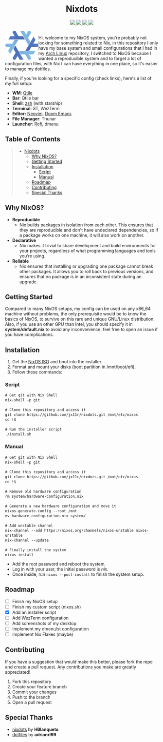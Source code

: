 <div align="center">
  <h1>Nixdots</h1>
  <a href="https://github.com/nixos/nixpkgs">
    <img src="https://img.shields.io/badge/NixOS-21.11-informational.svg?style=for-the-badge&logo=nixos&color=C9CBFF&logoColor=D9E0EE&labelColor=302D41" />
  </a>
  <a href="https://github.com/jx11r/nixdots">
    <img src="https://img.shields.io/github/repo-size/jx11r/nixdots?style=for-the-badge&logo=gitbook&color=F2CDCD&logoColor=D9E0EE&labelColor=302D41" />
  </a>
  <a href="https://github.com/jx11r/nixdots/stargazers">
    <img src="https://img.shields.io/github/stars/jx11r/nixdots?style=for-the-badge&logo=starship&color=B5E8E0&logoColor=D9E0EE&labelColor=302D41" />
  </a>
  <a href="https://github.com/jx11r/nixdots">
    <img src="https://badges.pufler.dev/visits/jx11r/nixdots?style=for-the-badge&logo=github&color=DDB6F2&logoColor=D9E0EE&labelColor=302D41" />
  </a>
</div><br>

<a href="https://nixos.org">
  <img align="left" height="95" alt="NixOS" src="https://raw.githubusercontent.com/NixOS/nixos-artwork/master/logo/nix-snowflake.svg">
</a>

Hi, welcome to my NixOS system, you're probably not looking for something related to Nix,
in this repository I only have my base system and small configurations that I had in my
[Arch Linux](https://github.com/jx11r/archdots) repository, I switched to NixOS because I wanted
a reproducible system and to forget a lot of configuration files, with Nix I can have everything
in one place, so it's easier to manage my dotfiles.

Finally, if you're looking for a specific config (check links), here's a list of my full setup:
+ **WM**: [Qtile](https://github.com/jx11r/qtile)
+ **Bar**: Qtile bar
+ **Shell**: [zsh](https://github.com/jx11r/nixdots/tree/master/home/config/zsh) (with starship)
+ **Terminal**: ST, WezTerm
+ **Editor:** [Neovim](https://github.com/jx11r/nvim), [Doom Emacs](https://github.com/hlissner/doom-emacs)
+ **File Manager**: Thunar
+ **Launcher**: [Rofi](https://github.com/jx11r/nixdots/tree/master/home/config/rofi), dmenu

## Table of Contents
> - [Nixdots](#nixdots)
>   - [Why NixOS?](#why-nixos)
>   - [Getting Started](#getting-started)
>   - [Installation](#installation)
>     - [Script](#script)
>     - [Manual](#manual)
>   - [Roadmap](#roadmap)
>   - [Contributing](#contributing)
>   - [Special Thanks](#special-thanks)

## Why NixOS?
- **Reproducible**
  - Nix builds packages in isolation from each other. This ensures that they are reproducible and don't have undeclared dependencies, so if a package works on one machine, it will also work on another.
- **Declarative**
  - Nix makes it trivial to share development and build environments for your projects, regardless of what programming languages and tools you’re using.
- **Reliable**
  - Nix ensures that installing or upgrading one package cannot break other packages. It allows you to roll back to previous versions, and ensures that no package is in an inconsistent state during an upgrade.

## Getting Started
Compared to many NixOS setups, my config can be used on any x86_64 machine without problems,
the only prerequisite would be to know the basics of NixOS, to survive on this rare and unique
GNU/Linux distribution.
Also, if you use an other GPU than Intel, you should specify it in **system/default.nix** to avoid any
inconvenience, feel free to open an issue if you have complications.

## Installation
1. Get the [NixOS ISO](https://nixos.org/download.html#nixos-iso) and boot into the installer.
2. Format and mount your disks (boot partition in /mnt/boot/efi).
3. Follow these commands:

### Script
```shell
# Get git with Nix Shell
nix-shell -p git

# Clone this repository and access it
git clone https://github.com/jx11r/nixdots.git /mnt/etc/nixos
cd !$

# Run the installer script
./install.sh
```

### Manual
```shell
# Get git with Nix Shell
nix-shell -p git

# Clone this repository and access it
git clone https://github.com/jx11r/nixdots.git /mnt/etc/nixos
cd !$

# Remove old hardware configuration
rm system/hardware-configuration.nix

# Generate a new hardware configuration and move it
nixos-generate-config --root /mnt
mv hardware-configuration.nix system/

# Add unstable channel
nix-channel --add https://nixos.org/channels/nixos-unstable nixos-unstable
nix-channel --update

# Finally install the system
nixos-install
```

- Add the root password and reboot the system.
- Log in with your user, the initial password is *nix*.
- Once inside, run `nixos --post-install` to finish the system setup.

## Roadmap
- [ ] Finish my NixOS setup
- [ ] Finish my custom script (nixos.sh)
- [X] Add an installer script
- [ ] Add WezTerm configuration
- [ ] Add screenshots of my desktop
- [ ] Implement my dmenu/st configuration
- [ ] Implement Nix Flakes (maybe)

## Contributing
If you have a suggestion that would make this better, please fork the repo and create a pull request.
Any contributions you make are greatly appreciated!

1. Fork this repository
2. Create your feature branch
3. Commit your changes
4. Push to the branch
5. Open a pull request

## Special Thanks
- [nixdots](https://github.com/HBlanqueto/nixdots) by **HBlanqueto**
- [dotfiles](https://github.com/adrianrl99/dotfiles) by **adrianrl99**
